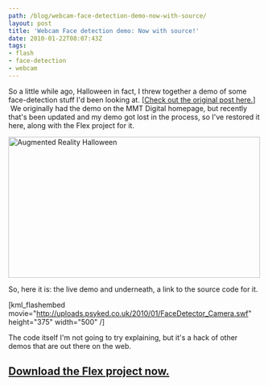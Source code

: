 ```yaml
---
path: /blog/webcam-face-detection-demo-now-with-source/
layout: post
title: 'Webcam Face detection demo: Now with source!'
date: 2010-01-22T08:07:43Z
tags:
- flash
- face-detection
- webcam
---
```


So a little while ago, Halloween in fact, I threw together a demo of some face-detection stuff I'd been looking at. [<a href="http://www.psyked.co.uk/adobe/flash/webcam-face-detection-spooky-goings-on.htm" target="_self">Check out the original post here.</a>]  We originally had the demo on the MMT Digital homepage, but recently that's been updated and my demo got lost in the process, so I've restored it here, along with the Flex project for it.

<a href="http://www.mmtdigital.co.uk/RVEc4d1cd790afe4ac4be58071a72c98148,,.aspx" target="_blank"><img title="Augmented Reality Halloween" src="http://uploads.psyked.co.uk/2009/10/halloween.jpg" alt="Augmented Reality Halloween" width="500" height="280" /></a>



So, here it is: the live demo and underneath, a link to the source code for it.

[kml_flashembed movie="http://uploads.psyked.co.uk/2010/01/FaceDetector_Camera.swf" height="375" width="500" /]

The code itself I'm not going to try explaining, but it's a hack of other demos that are out there on the web.
<h2><a href="http://uploads.psyked.co.uk/2010/01/TrickOrTweet.zip" target="_self">Download the Flex project now.</a></h2>

 